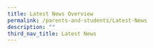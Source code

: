 ```yaml
---
title: Latest News Overview
permalink: /parents-and-students/Latest-News
description: ""
third_nav_title: Latest News
---
```

